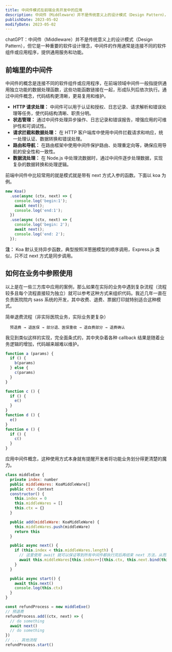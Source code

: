 ```yaml
---
title: 中间件模式在前端业务开发中的应用
description: 中间件（Middleware）并不是传统意义上的设计模式（Design Pattern），但它是一种重要的软件设计概念，中间件的作用通常是连接不同的软件组件或应用程序，提供通用服务和功能。
publishDate: 2023-05-02
modifyDate: 2023-05-02
---
```


chatGPT：中间件（Middleware）并不是传统意义上的设计模式（Design Pattern），但它是一种重要的软件设计理念，中间件的作用通常是连接不同的软件组件或应用程序，提供通用服务和功能。

## 前端里的中间件

中间件的概念是连接不同的软件组件或应用程序，在前端领域中间件一般指提供通用独立功能的数据处理函数，这些功能函数链接在一起，形成队列后依次执行。通过中间件概念，代码结构更清晰，更易复用和维护。

- **HTTP 请求处理：** 中间件可以用于认证和授权、日志记录、请求解析和错误处理等任务，使代码结构清晰、职责分明。
- **状态管理：** 通过中间件处理异步操作、日志记录和错误报告，增强应用的可维护性和可调试性。
- **请求拦截和数据处理：** 在 HTTP 客户端库中使用中间件拦截请求和响应，统一处理认证、数据转换和错误处理。
- **路由和导航：** 在路由框架中使用中间件保护路由、处理重定向等，确保应用导航的安全性和一致性。
- **数据流处理：** 在 Node.js 中处理流数据时，通过中间件逐步处理数据，实现复杂的数据转换和处理逻辑。

前端中间件中比较常用的就是模式就是带有 next 方式入参的函数。下面以 koa 为例。

```javascript
new Koa()
  .use(async (ctx, next) => {
    console.log('begin:1');
    await next();
    console.log('end:1');
  })
  .use(async (ctx, next) => {
    console.log('begin: 2');
    await next();
    console.log('end: 2');
  });
```

**注：** Koa 默认支持异步函数，典型按照洋葱圈模型的顺序调用，Express.js 类似，只不过 next 方式是同步调用。


## 如何在业务中参照使用

以上是在一些三方库中应用的案例，那么如果在实际的业务中遇到复杂流程（流程较多且每个流程直接较为独立）就可以参考这种方式来组织代码。我近几年一直在负责医院院内 sass 系统的开发，其中收费、退费、票据打印就特别适合这种模式。

简单退费流程（非实际医院业务，实际业务更复杂）

```mermaid
  预退费 → 退医保 → 部分退、医保重收 → 退自费部分 → 退费确认
```


我见到类似这样的实现，完全面条式的，其中夹杂着各种 callback 结果是随着业务逻辑的增加，代码越来越难以维护。
```javascript
function a (params) {
  if () {
    b(params)
  } else {
    c(params)
  }
}

function c () {
  if () {
    e()
  }
}
function d () {
  e()
}
function e () {
  if () {
    c()
  }
}
```

应用中间件概念，这种使用方式本身就有提醒开发者将功能业务划分得更清楚的魔力。

```javascript
class middleExe {
  private index: number
  public middleWares: KoaMiddleWare[]
  public ctx: Context
  constructor() {
    this.index = 0
    this.middleWares = []
    this.ctx = {}
  }

  public add(middleWare: KoaMiddleWare) {
    this.middleWares.push(middleWare)
    return this
  }

  public async next() {
    if (this.index < this.middleWares.length) {
      // 这里使用 await 就可以保证等到所有中间件都执行完后再结束 next 方法，从而实现洋葱圈式的调用顺序
      await this.middleWares[this.index++](this.ctx, this.next.bind(this))
    }
  }

  public async start() {
    await this.next()
    console.log(this.ctx)
  }
}

const refundProcess = new middleExe()
// 预退费
refundProcess.add((ctx, next) => {
  // do something
  await next()
  // do something
})
// ... 其他流程
refundProcess.start()
```

